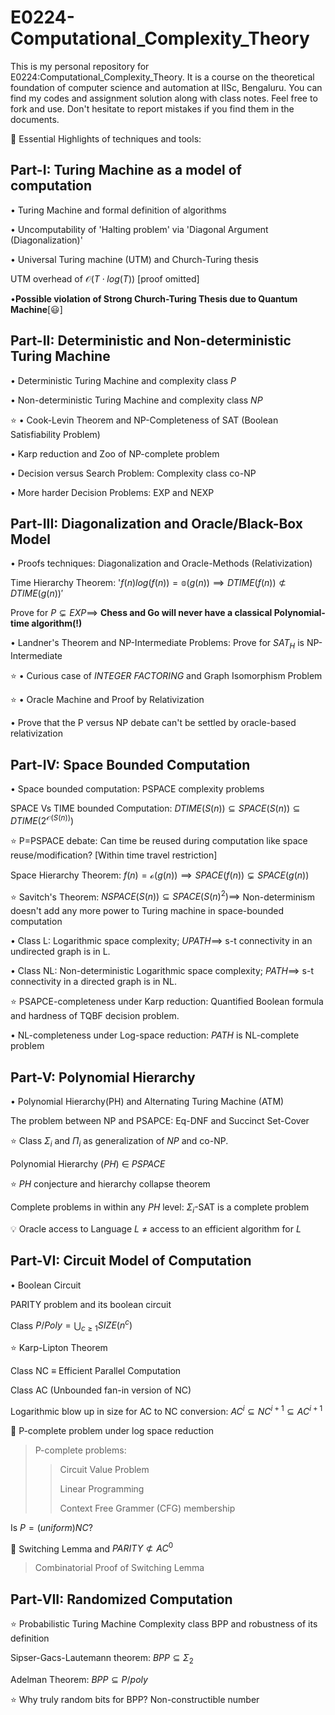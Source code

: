 # E0224-Computational_Complexity_Theory
This is my personal repository for E0224:Computational_Complexity_Theory. It is a course on the theoretical foundation of computer science and automation at IISc, Bengaluru. You can find my codes and assignment solution along with class notes. Feel free to fork and use. Don't hesitate to report mistakes if you find them in the documents.

🎯 Essential Highlights of techniques and tools:

## Part-I: Turing Machine as a model of computation

$\bullet$ Turing Machine and formal definition of algorithms

$\bullet$ Uncomputability of 'Halting problem' via 'Diagonal Argument (Diagonalization)'

$\bullet$ Universal Turing machine (UTM) and Church-Turing thesis

UTM overhead of $\mathcal{O}(T\cdot log(T))$ [proof omitted] 

$\bullet \textbf{Possible violation of Strong Church-Turing Thesis due to Quantum Machine}[😃]$ 

## Part-II: Deterministic and Non-deterministic Turing Machine

$\bullet$ Deterministic Turing Machine and complexity class $P$

$\bullet$ Non-deterministic Turing Machine and complexity class $NP$

⭐ $\bullet$ Cook-Levin Theorem and NP-Completeness of SAT (Boolean Satisfiability Problem)
 
$\bullet$ Karp reduction and Zoo of NP-complete problem

$\bullet$ Decision versus Search Problem: Complexity class co-NP

$\bullet$ More harder Decision Problems: EXP and NEXP

## Part-III: Diagonalization and Oracle/Black-Box Model

$\bullet$ Proofs techniques: Diagonalization and Oracle-Methods (Relativization)

Time Hierarchy Theorem: '$f(n)log(f(n))=\mathbb{o}(g(n)) \implies DTIME(f(n))\not\subset DTIME(g(n))'$

Prove for $P \subsetneq EXP\implies$ $\textbf{Chess and Go will never have a classical Polynomial-time algorithm(!)}$

$\bullet$ Landner's Theorem and NP-Intermediate Problems: Prove for $SAT_H$ is NP-Intermediate

⭐ $\bullet$ Curious case of $INTEGER\ FACTORING$ and Graph Isomorphism Problem

⭐ $\bullet$ Oracle Machine and Proof by Relativization

$\bullet$ Prove that the P versus NP debate can't be settled by oracle-based relativization

## Part-IV: Space Bounded Computation

$\bullet$ Space bounded computation: PSPACE complexity problems

SPACE Vs TIME bounded Computation: $DTIME(S(n))\subseteq SPACE(S(n)) \subseteq DTIME(2^{\mathcal{O}(S(n))})$

⭐ P=PSPACE debate: Can time be reused during computation like space reuse/modification? [Within time travel restriction]

Space Hierarchy Theorem: $f(n)=\mathcal{o}(g(n))\implies SPACE(f(n)) \subsetneq SPACE(g(n))$

⭐ Savitch's Theorem: $NSPACE(S(n))\subseteq SPACE(S(n)^2) \implies$ Non-determinism doesn't add any more power to Turing machine in space-bounded computation

$\bullet$ Class L: Logarithmic space complexity; $UPATH \implies$ s-t connectivity in an undirected graph is in L.

$\bullet$ Class NL: Non-deterministic Logarithmic space complexity; $PATH \implies$ s-t connectivity in a directed graph is in NL.

⭐ PSAPCE-completeness under Karp reduction: Quantified Boolean formula and hardness of TQBF decision problem.

$\bullet$ NL-completeness under Log-space reduction: $PATH$ is NL-complete problem

## Part-V: Polynomial Hierarchy
$\bullet$ Polynomial Hierarchy(PH) and Alternating Turing Machine (ATM)

The problem between NP and PSAPCE: Eq-DNF and Succinct Set-Cover

⭐ Class $\Sigma_i$ and $\Pi_i$ as generalization of $NP$ and co-NP.

Polynomial Hierarchy $(PH)$ $\in$ $PSPACE$

⭐ $PH$ conjecture and hierarchy collapse theorem

Complete problems in within any $PH$ level: $\Sigma_i$-SAT is a complete problem

💡 Oracle access to Language $L$ $\neq$ access to an efficient algorithm for $L$

## Part-VI: Circuit Model of Computation

$\bullet$ Boolean Circuit

 PARITY problem and its boolean circuit
 
 Class $P/Poly=\bigcup_{c\geq 1} SIZE(n^c)$

 ⭐ Karp-Lipton Theorem

 Class NC $\equiv$ Efficient Parallel Computation
 
 Class AC (Unbounded fan-in version of NC)

 Logarithmic blow up in size for AC to NC conversion: $AC^i\subseteq NC^{i+1}\subseteq AC^{i+1}$

🎯 P-complete problem under log space reduction
>P-complete problems:
>>
>> Circuit Value Problem
>>
>> Linear Programming
>>
>> Context Free Grammer (CFG) membership
>> 
Is $P=(uniform)NC?$

🎯 Switching Lemma and $PARITY \not\subset AC^0$
> Combinatorial Proof of Switching Lemma

## Part-VII: Randomized Computation

⭐ Probabilistic Turing Machine
Complexity class BPP and robustness of its definition 
>
Sipser-Gacs-Lautemann theorem: $BPP \subseteq \Sigma_2$
>
Adelman Theorem: $BPP \subseteq P/poly$
>

⭐ Why truly random bits for BPP? Non-constructible number
